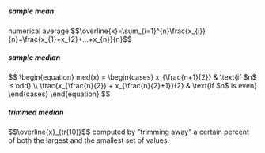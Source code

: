 <h5>sample mean</h5>
numerical average
$$\overline{x}=\sum_{i=1}^{n}\frac{x_{i}}{n}=\frac{x_{1}+x_{2}+...+x_{n}}{n}$$

<h5>sample median</h5>
$$
\begin{equation}
       med(x) = 
        \begin{cases}
            x_{\frac{n+1}{2}} & \text{if $n$ is odd} \\
            \frac{x_{\frac{n}{2}} + x_{\frac{n}{2}+1}}{2} & \text{if $n$ is even}
        \end{cases}
    \end{equation}
$$

<h5>trimmed median</h5>
$$\overline{x}_{tr(10)}$$
computed by "trimming away" a certain percent of both the largest and the smallest set of values.

